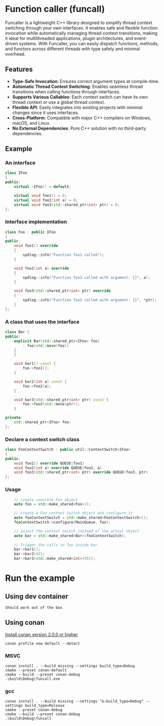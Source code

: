# Function caller (funcall)

Funcaller is a lightweight C++ library designed to simplify thread context switching through your own interfaces. It enables safe and flexible function invocation while automatically managing thread context transitions, making it ideal for multithreaded applications, plugin architectures, and event-driven systems. With Funcaller, you can easily dispatch functions, methods, and functors across different threads with type safety and minimal overhead.

## Features
- **Type-Safe Invocation**: Ensures correct argument types at compile-time.
- **Automatic Thread Context Switching**: Enables seamless thread transitions when calling functions through interfaces.
- **Supports Various Callables**: Each context switch can have its own thread context or use a global thread context.
- **Flexible API**: Easily integrates into existing projects with minimal changes since it uses interfaces.
- **Cross-Platform**: Compatible with major C++ compilers on Windows, macOS, and Linux.
- **No External Dependencies**: Pure C++ solution with no third-party dependencies.

## Example

### An interface
```cpp
class IFoo
{
public:
    virtual ~IFoo() = default;

    virtual void foo1() = 0;
    virtual void foo2(int a) = 0;
    virtual void foo3(std::shared_ptr<int> ptr) = 0;
};
```

### Interface implementation
```cpp
class Foo : public IFoo
{
public:
    void foo1() override
    {
        spdlog::info("Function foo1 called");
    }

    void foo2(int a) override
    {
        spdlog::info("Function foo2 called with argument: {}", a);
    }

    void foo3(std::shared_ptr<int> ptr) override
    {
        spdlog::info("Function foo3 called with argument: {}", *ptr);
    }
};
```

### A class that uses the interface
```cpp
class Bar {
public:
    explicit Bar(std::shared_ptr<IFoo> foo)
        : foo(std::move(foo))
    {
    }

    void bar1() const {
        foo->foo1();
    }

    void bar2(int a) const {
        foo->foo2(a);
    }

    void bar3(std::shared_ptr<int> ptr) const {
        foo->foo3(std::move(ptr));
    }

private:
    std::shared_ptr<IFoo> foo;
};
```

### Declare a context switch class
```cpp
class FooContextSwitch : public util::ContextSwitch<IFoo>
{
public:
    void foo1() override QUEUE(foo1)
    void foo2(int a) override QUEUE(foo2, a)
    void foo3(std::shared_ptr<int> ptr) override QUEUE(foo3, ptr)
};
```

### Usage
```cpp
    // create concrete Foo object
    auto foo = std::make_shared<Foo>();

    // create a Foo context switch object and configure it
    auto fooContextSwitch = std::make_shared<FooContextSwitch>();
    fooContextSwitch->configure(MainQueue, foo);

    // inject the context switch instead of the actual object
    auto bar = std::make_shared<Bar>(fooContextSwitch);
    
    // Trigger the calls to foo inside bar
    bar->bar1();
    bar->bar2(42);
    bar->bar3(std::make_shared<int>(55));
```

# Run the example

## Using dev container
```
Should work out of the box
```

## Using conan
[Install conan version 2.0.0 or higher](https://conan.io/downloads)
```
conan profile new default --detect
```

### MSVC

````
conan install . --build missing --settings build_type=Debug
cmake --preset conan-default
cmake --build --preset conan-debug
.\build\Debug\funcall.exe
````

### gcc

```
conan install . --build missing --settings "&:build_type=Debug" --settings build_type=Release
cmake --preset conan-debug
cmake --build --preset conan-debug
.\build\Debug\funcall
```


